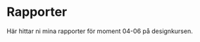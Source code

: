 ---
---
Rapporter
=========================

Här hittar ni mina rapporter för moment 04-06 på designkursen.
